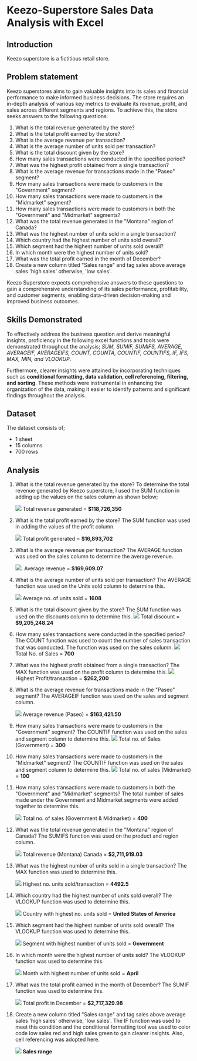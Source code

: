 # Keezo-Superstore Sales Data Analysis with Excel

## Introduction
Keezo superstore is a fictitious retail store.

## Problem statement
Keezo superstores aims to gain valuable insights into its sales and financial performance to make informed business decisions. The store requires an in-depth analysis of various key metrics to evaluate its revenue, profit, and sales across different segments and regions. To achieve this, the store seeks answers to the following questions:

1. What is the total revenue generated by the store?
2. What is the total profit earned by the store?
3. What is the average revenue per transaction?
4. What is the average number of units sold per transaction?
5. What is the total discount given by the store?
6. How many sales transactions were conducted in the specified period?
7. What was the highest profit obtained from a single transaction?
8. What is the average revenue for transactions made in the "Paseo" segment?
9. How many sales transactions were made to customers in the "Government" segment?
10. How many sales transactions were made to customers in the "Midmarket" segment?
11. How many sales transactions were made to customers in both the "Government" and "Midmarket" segments?
12. What was the total revenue generated in the "Montana" region of Canada?
13. What was the highest number of units sold in a single transaction?
14. Which country had the highest number of units sold overall?
15. Which segment had the highest number of units sold overall?
16. In which month were the highest number of units sold?
17. What was the total profit earned in the month of December?
18. Create a new column titled "Sales range" and tag sales above average sales 'high sales' otherwise, 'low sales'.

Keezo Superstore expects comprehensive answers to these questions to gain a comprehensive understanding of its sales performance, profitability, and customer segments, enabling data-driven decision-making and improved business outcomes.

## Skills Demonstrated

To effectively address the business question and derive meaningful insights, proficiency in the following excel functions and tools were demonstrated throughout the analysis; _SUM, SUMIF, SUMIFS, AVERAGE, AVERAGEIF, AVERAGEIFS, COUNT, COUNTA, COUNTIF, COUNTIFS, IF, IFS, MAX, MIN, and VLOOKUP_.

Furthermore, clearer insights were attained by incorporating techniques such as **conditional formatting, data validation, cell referencing, filtering, and sorting**. These methods were instrumental in enhancing the organization of the data, making it easier to identify patterns and significant findings throughout the analysis.

## Dataset
The dataset consists of;
-  1 sheet
-  15 columns
- 700 rows

## Analysis
1. What is the total revenue generated by the store?
   To determine the total revenue generated by Keezo superstore, I used the SUM function in adding up the values on the sales column as shown below;
   
   ![](image1.png)
   Total revenue generated = **$118,726,350**
   
2. What is the total profit earned by the store?
   The SUM function was used in adding the values of the profit column.

   ![](image2.png)
   Total profit generated = **$16,893,702**

3. What is the average revenue per transaction? The AVERAGE function was used on the sales column to determine the average revenue.

    ![](image3.png).
   Average revenue =  **$169,609.07** 

4. What is the average number of units sold per transaction? The AVERAGE function was used on the Units sold column to determine this.
   
    ![](image4.png)
   Average no. of units sold = **1608**
   
5. What is the total discount given by the store? The SUM function was used on the discounts column to determine this.
    ![](image5.png)
   Total discount = **$9,205,248.24**
   
6. How many sales transactions were conducted in the specified period? The COUNT function was used to count the number of sales transaction that was conducted. The function was used on the sales column.
    ![](image6.png)
   Total No. of Sales = **700**
   
7. What was the highest profit obtained from a single transaction? The MAX function was used on the profit column to determine this.
    ![](image7.png)
    Highest Profit/transaction = **$262,200**

8. What is the average revenue for transactions made in the "Paseo" segment? The AVERAGEIF function was used on the sales and segment column.

    ![](image8.png)
   Average revenue (Paseo) = **$163,421.50**
   
9. How many sales transactions were made to customers in the "Government" segment? The COUNTIF function was used on the sales and segment column to determine this.
     ![](image9.png)
   Total no. of Sales (Government) = **300**
   
10. How many sales transactions were made to customers in the "Midmarket" segment? The COUNTIF function was used on the sales and segment column to determine this.
     ![](image10.png)
    Total no. of sales (Midmarket) = **100**
    
11. How many sales transactions were made to customers in both the "Government" and "Midmarket" segments? The total number of sales made under the Government and Midmarket segments were added together to determine this.
    
      ![](image11.png)
    Total no. of sales (Government & Midmarket) = **400**
    
12. What was the total revenue generated in the "Montana" region of Canada? The SUMIFS function was used on the product and region column.

     ![](image12.png)
    Total revenue (Montana) Canada = **$2,711,919.03**
    
13. What was the highest number of units sold in a single transaction? The MAX function was used to determine this.

     ![](image13.png)
    Highest no. units sold/transaction = **4492.5**
    
14. Which country had the highest number of units sold overall? The VLOOKUP function was used to determine this.

     ![](image14.png)
    Country with highest no. units sold = **United States of America**
     
15. Which segment had the highest number of units sold overall? The VLOOKUP function was used to determine this.

     ![](image15.png)
    Segment with highest number of units sold = **Government**
    
16. In which month were the highest number of units sold? The VLOOKUP function was used to determine this.

    ![](image16.png)
    Month with highest number of units sold = **April**
    
17. What was the total profit earned in the month of December? The SUMIF function was used to determine this.

    ![](image17.png)
    Total profit in December = **$2,717,329.98**

18. Create a new column titled "Sales range" and tag sales above average sales 'high sales' otherwise, 'low sales'. The IF function was used to meet this condition and the conditional formatting tool was used to color code low sales red and high sales green to gain clearer insights. Also, cell referencing was adopted here.

    ![](image18.png)
    **Sales range** 
   









